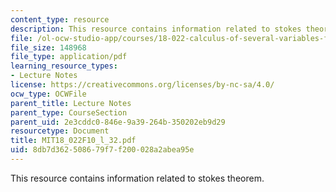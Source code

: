 ```yaml
---
content_type: resource
description: This resource contains information related to stokes theorem.
file: /ol-ocw-studio-app/courses/18-022-calculus-of-several-variables-fall-2010/8db7d362508679f7f200028a2abea95e_MIT18_022F10_l_32.pdf
file_size: 148968
file_type: application/pdf
learning_resource_types:
- Lecture Notes
license: https://creativecommons.org/licenses/by-nc-sa/4.0/
ocw_type: OCWFile
parent_title: Lecture Notes
parent_type: CourseSection
parent_uid: 2e3cddc0-846e-9a39-264b-350202eb9d29
resourcetype: Document
title: MIT18_022F10_l_32.pdf
uid: 8db7d362-5086-79f7-f200-028a2abea95e
---
```

This resource contains information related to stokes theorem.